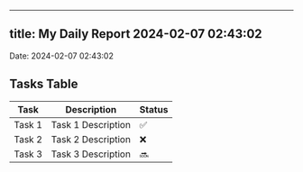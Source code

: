 
---
title: My Daily Report 2024-02-07 02:43:02
---

Date: 2024-02-07 02:43:02

## Tasks Table

| Task | Description | Status |
|------|-------------|--------|
| Task 1 | Task 1 Description | ✅ |
| Task 2 | Task 2 Description | ❌ |
| Task 3 | Task 3 Description | 🔜 |
